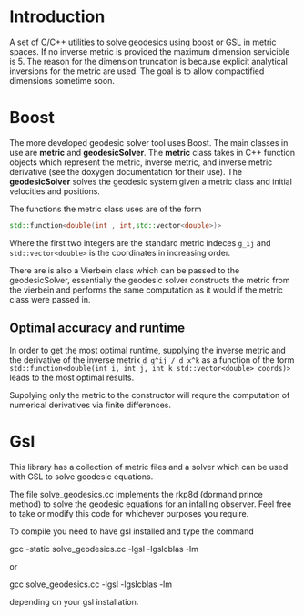 # Introduction


A set of C/C++ utilities to solve geodesics using boost or GSL in metric spaces.  If no inverse metric is provided the maximum dimension servicible is 5.  The reason for the dimension truncation is because explicit analytical inversions for the metric are used.  The goal is to allow compactified dimensions sometime soon.

# Boost

The more developed geodesic solver tool uses Boost.  The main classes in use are **metric** and **geodesicSolver**.  The **metric** class takes in C++ function objects which represent the metric, inverse metric, and inverse metric derivative (see the doxygen documentation for their use).  The **geodesicSolver** solves the geodesic system given a metric class and initial velocities and positions.

The functions the metric class uses are of the form

```c++
std::function<double(int , int,std::vector<double>)>
```
Where the first two integers are the standard metric indeces `g_ij` and `std::vector<double>` is the coordinates in increasing order.


There are is also a Vierbein class which can be passed to the geodesicSolver, essentially the geodesic solver constructs the metric from the vierbein and performs the same computation as it would if the metric class were passed in.

## Optimal accuracy and runtime

In order to get the most optimal runtime, supplying the inverse metric and the derivative of the inverse metrix `d g^ij / d x^k` as a function of the form `std::function<double(int i, int j, int k std::vector<double> coords)>` leads to the most optimal results.

Supplying only the metric to the constructor will requre the computation of numerical derivatives via finite differences.

# Gsl

This library has a collection of metric files and a solver which can be used with GSL to solve geodesic equations.  

The file solve_geodesics.cc implements the rkp8d (dormand prince method) to solve the geodesic equations for 
an infalling observer.  Feel free to take or modify this code for whichever purposes you require.

To compile you need to have gsl installed and type the command

gcc -static solve_geodesics.cc -lgsl -lgslcblas -lm

or

gcc solve_geodesics.cc -lgsl -lgslcblas -lm

depending on your gsl installation.